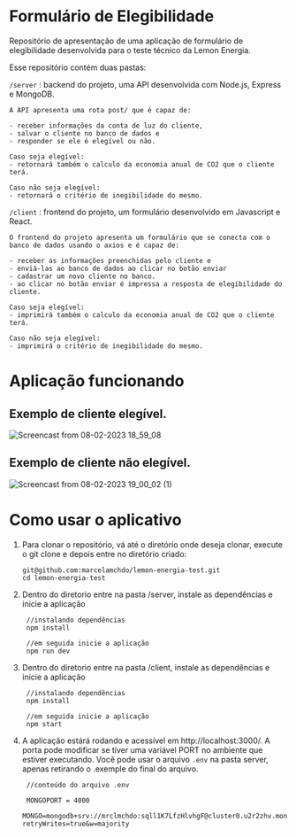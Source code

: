 # Formulário de Elegibilidade

Repositório de apresentação de uma aplicação de formulário de elegibilidade desenvolvida para o teste técnico da Lemon Energia. 

Esse repositório contém duas pastas: 

`/server` : backend do projeto, uma API desenvolvida com Node.js, Express e MongoDB. 

    A API apresenta uma rota post/ que é capaz de: 
    
    - receber informações da conta de luz do cliente, 
    - salvar o cliente no banco de dados e 
    - responder se ele é elegível ou não. 
    
    Caso seja elegível:
    - retornará também o calculo da economia anual de CO2 que o cliente terá. 
    
    Caso não seja elegível: 
    - retornará o critério de inegibilidade do mesmo.

`/client` : frontend do projeto, um formulário desenvolvido em Javascript e React. 

    O frontend do projeto apresenta um formulário que se conecta com o banco de dados usando o axios e é capaz de:
    
    - receber as informações preenchidas pelo cliente e 
    - enviá-las ao banco de dados ao clicar no botão enviar
    - cadastrar um novo cliente no banco. 
    - ao clicar no botão enviar é impressa a resposta de elegibilidade do cliente. 
    
    Caso seja elegível:
    - imprimirá também o calculo da economia anual de CO2 que o cliente terá. 
    
    Caso não seja elegível:
    - imprimirá o critério de inegibilidade do mesmo.

# Aplicação funcionando

## Exemplo de cliente elegível. 

![Screencast from 08-02-2023 18_59_08](https://user-images.githubusercontent.com/94760136/217674612-080df062-75c1-43ea-b79d-62ea38c9a790.gif)


## Exemplo de cliente não elegível.
![Screencast from 08-02-2023 19_00_02 (1)](https://user-images.githubusercontent.com/94760136/217674169-0e5c3a58-bd64-41a1-a7b8-116611948d17.gif)


# Como usar o aplicativo

1. Para clonar o repositório, vá até o diretório onde deseja clonar, execute o git clone e depois entre no diretório criado:

       git@github.com:marcelamchdo/lemon-energia-test.git
       cd lemon-energia-test

2. Dentro do diretorio entre na pasta /server, instale as dependências e inicie a aplicação

        //instalando dependências
        npm install

        //em seguida inicie a aplicação
        npm run dev

3. Dentro do diretorio entre na pasta /client, instale as dependências e inicie a aplicação

        //instalando dependências
        npm install

        //em seguida inicie a aplicação
        npm start

4. A aplicação estárá rodando e acessível em http://localhost:3000/. A porta pode modificar se tiver uma variável PORT no ambiente que estiver executando. Você pode usar o arquivo `.env` na pasta server, apenas retirando o .exemple do final do arquivo. 

        //conteúdo do arquivo .env

        MONGOPORT = 4000
        MONGO=mongodb+srv://mrclmchdo:sqll1K7LfzHlvhgF@cluster0.u2r2zhv.mongodb.net/?retryWrites=true&w=majority





















